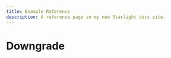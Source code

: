 ```yaml
---
title: Example Reference
description: A reference page in my new Starlight docs site.
---
```


# Downgrade
